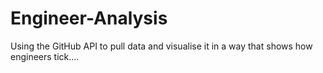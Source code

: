 # Engineer-Analysis
Using the GitHub API to pull data and visualise it in a way that shows how engineers tick....
